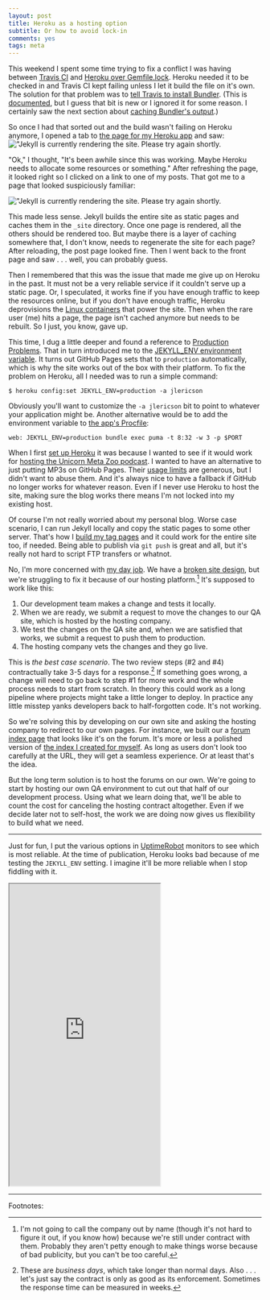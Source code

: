 ```yaml
---
layout: post
title: Heroku as a hosting option
subtitle: Or how to avoid lock-in
comments: yes
tags: meta
---
```


This weekend I spent some time trying to fix a conflict I was having
between [Travis
CI](https://travis-ci.org/github/jericson/jericson.github.io/builds)
and [Heroku over
Gemfile.lock](https://stackoverflow.com/q/9605863/1438). Heroku needed
it to be checked in and Travis CI kept failing unless I let it build
the file on it's own. The solution for that problem was to [tell
Travis to install
Bundler](https://github.com/jericson/jericson.github.io/commit/afe6762b3f3433929ad738394fedf0d415ad627e). (This
is
[documented](https://docs.travis-ci.com/user/languages/ruby/#bundler-20),
but I guess that bit is new or I ignored it for some reason. I
certainly saw the next section about [caching Bundler's
output](https://docs.travis-ci.com/user/languages/ruby/#caching-bundler).)

So once I had that sorted out and the build wasn't failing on Heroku
anymore, I opened a tab to [the page for my Heroku
app](https://jlericson.herokuapp.com/) and saw:
!["Jekyll is currently rendering the site. Please try again
shortly.](/images/jekyll_rendering.png)

"Ok," I thought, "It's been awhile since this was working. Maybe
Heroku needs to allocate some resources or something." After
refreshing the page, it looked right so I clicked on a link to one of
my posts. That got me to a page that looked suspiciously familiar:

!["Jekyll is currently rendering the site. Please try again
shortly.](/images/jekyll_rendering.png)

This made less sense. Jekyll builds the entire site as static pages
and caches them in the `_site` directory. Once one page is rendered,
all the others should be rendered too. But maybe there is a layer of
caching somewhere that, I don't know, needs to regenerate the site for
each page? After reloading, the post page looked fine. Then I went
back to the front page and saw . . . well, you can probably guess.

Then I remembered that this was the issue that made me give up on
Heroku in the past. It must not be a very reliable service if it
couldn't serve up a static page. Or, I speculated, it works fine if
you have enough traffic to keep the resources online, but if you don't
have enough traffic, Heroku deprovisions the [Linux
containers](https://devcenter.heroku.com/articles/dynos) that power
the site. Then when the rare user (me) hits a page, the page isn't
cached anymore but needs to be rebuilt. So I just, you know, gave up.

This time, I dug a little deeper and found a reference to [Production
Problems](https://jekyllrb.com/docs/troubleshooting/#production-problems). That
in turn introduced me to the [JEKYLL_ENV environment
variable](https://jekyllrb.com/docs/configuration/environments/). It
turns out GitHub Pages sets that to `production` automatically, which is
why the site works out of the box with their platform. To fix the
problem on Heroku, all I needed was to run a simple command:

```
$ heroku config:set JEKYLL_ENV=production -a jlericson
```

Obviously you'll want to customize the `-a jlericson` bit to point to
whatever your application might be. Another alternative would be to
add the environment variable to [the app's
Procfile](https://github.com/jericson/jericson.github.io/blob/master/Procfile):

```
web: JEKYLL_ENV=production bundle exec puma -t 8:32 -w 3 -p $PORT
```

When I first [set up
Heroku](https://www.ironin.it/blog/deploying-jekyll-website-to-heroku.html)
it was because I wanted to see if it would work for [hosting the
Unicorn Meta Zoo
podcast](https://github.com/unicorn-meta-zoo/unicorn-meta-zoo.github.io). I
wanted to have an alternative to just putting MP3s on GitHub
Pages. Their [usage
limits](https://help.github.com/en/github/working-with-github-pages/about-github-pages#usage-limits)
are generous, but I didn't want to abuse them. And it's always nice to
have a fallback if GitHub no longer works for whatever reason. Even if
I never use Heroku to host the site, making sure the blog works there
means I'm not locked into my existing host.

Of course I'm not really worried about my personal blog. Worse case
scenario, I can run Jekyll locally and copy the static pages to some
other server. That's how I [build my tag
pages](https://github.com/jericson/jericson.github.io/blob/master/build_tags.sh)
and it could work for the entire site too, if needed. Being able to
publish via `git push` is great and all, but it's really not hard to
script FTP transfers or whatnot.

No, I'm more concerned with [my day
job](https://talk.collegeconfidential.com/). We have a [broken site
design](https://jlericson.com/2020/03/25/CC-design.html), but we're
struggling to fix it because of our hosting platform.[^1] It's supposed to work like this:

1. Our development team makes a change and tests it locally.
2. When we are ready, we submit a request to move the changes to our
   QA site, which is hosted by the hosting company.
3. We test the changes on the QA site and, when we are satisfied that
   works, we submit a request to push them to production.
4. The hosting company vets the changes and they go live.

This is _the best case scenario_. The two review steps (#2 and #4)
contractually take 3-5 days for a response.[^2] If something goes
wrong, a change will need to go back to step #1 for more work and the
whole process needs to start from scratch. In theory this could work
as a long pipeline where projects might take a little longer to
deploy. In practice any little misstep yanks developers back to
half-forgotten code. It's not working.

So we're solving this by developing on our own site and asking the
hosting company to redirect to our own pages. For instance, we built
our a [forum index
page](https://talk.categories.collegeconfidential.com/) that looks
like it's on the forum. It's more or less a polished version of [the
index I created for
myself](http://jlericson.com/vanilla-cat/college-confidential.html). As
long as users don't look too carefully at the URL, they will get a
seamless experience. Or at least that's the idea.

But the long term solution is to host the forums on our own. We're
going to start by hosting our own QA environment to cut out that half
of our development process. Using what we learn doing that, we'll be
able to count the cost for canceling the hosting contract
altogether. Even if we decide later not to self-host, the work we are
doing now gives us flexibility to build what we need.

---

Just for fun, I put the various options in
[UptimeRobot](https://stats.uptimerobot.com/6YKMJioVAx) monitors to
see which is most reliable. At the time of publication, Heroku looks
bad because of me testing the `JEKYLL_ENV` setting. I imagine it'll be
more reliable when I stop fiddling with it.

<iframe height="600" src="https://stats.uptimerobot.com/6YKMJioVAx"></iframe>

---

Footnotes:

[^1]: I'm not going to call the company out by name (though it's not
    hard to figure it out, if you know how) because we're still under
    contract with them. Probably they aren't petty enough to make
    things worse because of bad publicity, but you can't be too
    careful.

[^2]: These are _business days_, which take longer than normal
    days. Also . . . let's just say the contract is only as good as
    its enforcement. Sometimes the response time can be measured in
    weeks.
